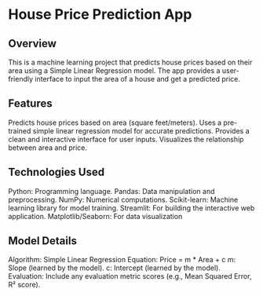 # House Price Prediction App
## Overview
This is a machine learning project that predicts house prices based on their area using a Simple Linear Regression model. The app provides a user-friendly interface to input the area of a house and get a predicted price.
## Features
Predicts house prices based on area (square feet/meters).
Uses a pre-trained simple linear regression model for accurate predictions.
Provides a clean and interactive interface for user inputs.
Visualizes the relationship between area and price.
## Technologies Used
Python: Programming language.
Pandas: Data manipulation and preprocessing.
NumPy: Numerical computations.
Scikit-learn: Machine learning library for model training.
Streamlit: For building the interactive web application.
Matplotlib/Seaborn: For data visualization 
## Model Details
Algorithm: Simple Linear Regression
Equation: Price = m * Area + c
m: Slope (learned by the model).
c: Intercept (learned by the model).
Evaluation: Include any evaluation metric scores (e.g., Mean Squared Error, R² score).
